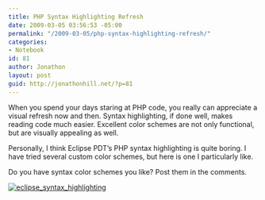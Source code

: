 ```yaml
---
title: PHP Syntax Highlighting Refresh
date: 2009-03-05 03:56:53 -05:00
permalink: "/2009-03-05/php-syntax-highlighting-refresh/"
categories:
- Notebook
id: 81
author: Jonathon
layout: post
guid: http://jonathonhill.net/?p=81
---
```


When you spend your days staring at PHP code, you really can appreciate a visual refresh now and then. Syntax highlighting, if done well, makes reading code much easier. Excellent color schemes are not only functional, but are visually appealing as well.

Personally, I think Eclipse PDT&#8217;s PHP syntax highlighting is quite boring. I have tried several custom color schemes, but here is one I particularly like.

Do you have syntax color schemes you like? Post them in the comments.

[<img class="alignnone size-medium wp-image-82" title="eclipse_syntax_highlighting" src="/wp-content/uploads/2009/03/eclipse_syntax_highlighting-300x225.png" alt="eclipse_syntax_highlighting" width="300" height="225" srcset="/wp-content/uploads/2009/03/eclipse_syntax_highlighting-300x225.png 300w, /wp-content/uploads/2009/03/eclipse_syntax_highlighting-1024x771.png 1024w, /wp-content/uploads/2009/03/eclipse_syntax_highlighting.png 1280w" sizes="(max-width: 300px) 100vw, 300px" />](/wp-content/uploads/2009/03/eclipse_syntax_highlighting.png)